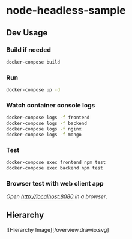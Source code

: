 # node-headless-sample

## Dev Usage

### Build if needed

```bash
docker-compose build
```

### Run

```bash
docker-compose up -d
```

### Watch container console logs

```bash
docker-compose logs -f frontend
docker-compose logs -f backend
docker-compose logs -f nginx
docker-compose logs -f mongo
```

### Test

```bash
docker-compose exec frontend npm test
docker-compose exec backend npm test
```

### Browser test with web client app

_Open [http://localhost:8080](http://localhost:8080) in a browser_.

## Hierarchy

![Hierarchy Image][/overview.drawio.svg]

